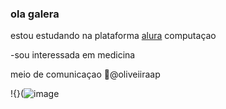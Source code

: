 ### ola galera 

estou estudando na plataforma [alura](https://www.alura.com.br) computaçao 

-sou interessada em medicina 

meio de comunicaçao 📸@oliveiiraap

!{}(![image](https://github.com/paolaoliveira30/paolaoliveira30/assets/133021339/2054e013-01b6-4617-a9cd-51ae699edf92)
